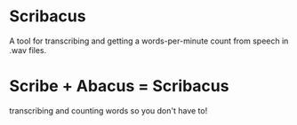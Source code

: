 # Scribacus
A tool for transcribing and getting a words-per-minute count from speech in .wav files. 

# Scribe + Abacus = Scribacus
transcribing and counting words so you don't have to!
